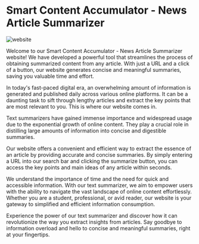 # Smart Content Accumulator - News Article Summarizer 
![website](https://github.com/Huzaifa7524/project/blob/master/screencapture-161-35-162-180-8000-2023-06-10-01_50_31.png)


Welcome to our Smart Content Accumulator - News Article Summarizer  website! We have developed a powerful tool that streamlines the process of obtaining summarized content from any article. With just a URL and a click of a button, our website generates concise and meaningful summaries, saving you valuable time and effort.

In today's fast-paced digital era, an overwhelming amount of information is generated and published daily across various online platforms. It can be a daunting task to sift through lengthy articles and extract the key points that are most relevant to you. This is where our website comes in.

Text summarizers have gained immense importance and widespread usage due to the exponential growth of online content. They play a crucial role in distilling large amounts of information into concise and digestible summaries.

Our website offers a convenient and efficient way to extract the essence of an article by providing accurate and concise summaries. By simply entering a URL into our search bar and clicking the summarize button, you can access the key points and main ideas of any article within seconds.

We understand the importance of time and the need for quick and accessible information. With our text summarizer, we aim to empower users with the ability to navigate the vast landscape of online content effortlessly. Whether you are a student, professional, or avid reader, our website is your gateway to simplified and efficient information consumption.

Experience the power of our text summarizer and discover how it can revolutionize the way you extract insights from articles. Say goodbye to information overload and hello to concise and meaningful summaries, right at your fingertips.
